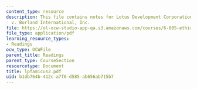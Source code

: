 ```yaml
---
content_type: resource
description: This file contains notes for Lotus Development Corporation, Petitioner,
  v. Borland International, Inc.
file: https://ol-ocw-studio-app-qa.s3.amazonaws.com/courses/6-805-ethics-and-the-law-on-the-electronic-frontier-fall-2005/b1db764b412ca7f6d585ab656ab715b7_lpfamicus2.pdf
file_type: application/pdf
learning_resource_types:
- Readings
ocw_type: OCWFile
parent_title: Readings
parent_type: CourseSection
resourcetype: Document
title: lpfamicus2.pdf
uid: b1db764b-412c-a7f6-d585-ab656ab715b7
---
```

